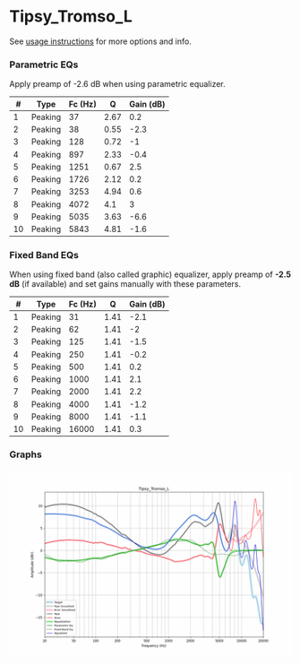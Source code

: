 # Tipsy_Tromso_L
See [usage instructions](https://github.com/jaakkopasanen/AutoEq#usage) for more options and info.

### Parametric EQs
Apply preamp of -2.6 dB when using parametric equalizer.

|   # | Type    |   Fc (Hz) |    Q |   Gain (dB) |
|-----|---------|-----------|------|-------------|
|   1 | Peaking |        37 | 2.67 |         0.2 |
|   2 | Peaking |        38 | 0.55 |        -2.3 |
|   3 | Peaking |       128 | 0.72 |        -1   |
|   4 | Peaking |       897 | 2.33 |        -0.4 |
|   5 | Peaking |      1251 | 0.67 |         2.5 |
|   6 | Peaking |      1726 | 2.12 |         0.2 |
|   7 | Peaking |      3253 | 4.94 |         0.6 |
|   8 | Peaking |      4072 | 4.1  |         3   |
|   9 | Peaking |      5035 | 3.63 |        -6.6 |
|  10 | Peaking |      5843 | 4.81 |        -1.6 |

### Fixed Band EQs
When using fixed band (also called graphic) equalizer, apply preamp of **-2.5 dB** (if available) and set gains manually with these parameters.

|   # | Type    |   Fc (Hz) |    Q |   Gain (dB) |
|-----|---------|-----------|------|-------------|
|   1 | Peaking |        31 | 1.41 |        -2.1 |
|   2 | Peaking |        62 | 1.41 |        -2   |
|   3 | Peaking |       125 | 1.41 |        -1.5 |
|   4 | Peaking |       250 | 1.41 |        -0.2 |
|   5 | Peaking |       500 | 1.41 |         0.2 |
|   6 | Peaking |      1000 | 1.41 |         2.1 |
|   7 | Peaking |      2000 | 1.41 |         2.2 |
|   8 | Peaking |      4000 | 1.41 |        -1.2 |
|   9 | Peaking |      8000 | 1.41 |        -1.1 |
|  10 | Peaking |     16000 | 1.41 |         0.3 |

### Graphs
![](./Tipsy_Tromso_L.png)
